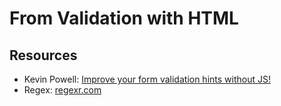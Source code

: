 # From Validation with HTML

###

## Resources

- Kevin Powell: [Improve your form validation hints without JS!](https://www.youtube.com/watch?v=s2ThIxm7FyA&list=PLmqqPpG6sLz539ETTSTsgF8z6Hn4tyqTy&index=15)
- Regex: [regexr.com](https://regexr.com/)
